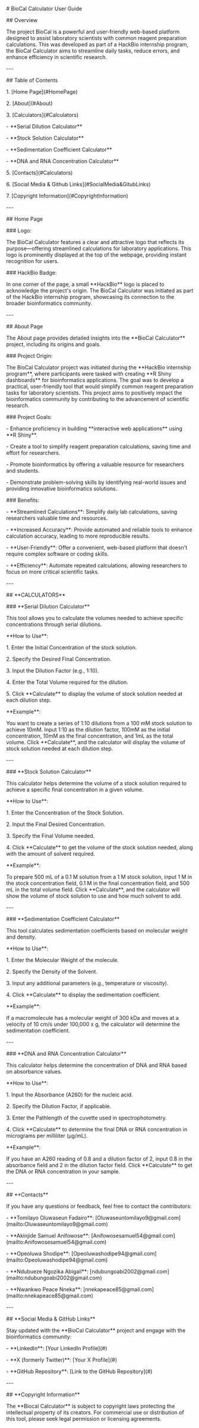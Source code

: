\# BioCal Calculator User Guide

\## Overview

The project BioCal is a powerful and user-friendly web-based platform designed to assist laboratory scientists with common reagent preparation calculations. This was developed as part of a HackBio internship program, the BioCal Calculator aims to streamline daily tasks, reduce errors, and enhance efficiency in scientific research.

\---

\## Table of Contents

1\. \[Home Page]\(#HomePage)

2\. \[About]\(#About)

3\. \[Calculators]\(#Calculators)

\- \*\*Serial Dilution Calculator\*\*

\- \*\*Stock Solution Calculator\*\*

\- \*\*Sedimentation Coefficient Calculator\*\*

\- \*\*DNA and RNA Concentration Calculator\*\*

5\. \[Contacts]\(#Calculators)

6\. \[Social Media & Github Links]\(#SocialMedia\&GitubLinks)

7\. \[Copyright Information]\(#CopyrightInformation) 

\---

\## Home Page

\### Logo:

The BioCal Calculator features a clear and attractive logo that reflects its purpose—offering streamlined calculations for laboratory applications. This logo is prominently displayed at the top of the webpage, providing instant recognition for users.

\### HackBio Badge:

In one corner of the page, a small \*\*HackBio\*\* logo is placed to acknowledge the project's origin. The BioCal Calculator was initiated as part of the HackBio internship program, showcasing its connection to the broader bioinformatics community.

\---

\## About Page

The About page provides detailed insights into the \*\*BioCal Calculator\*\* project, including its origins and goals.

\### Project Origin:

The BioCal Calculator project was initiated during the \*\*HackBio internship program\*\*, where participants were tasked with creating \*\*R Shiny dashboards\*\* for bioinformatics applications. The goal was to develop a practical, user-friendly tool that would simplify common reagent preparation tasks for laboratory scientists. This project aims to positively impact the bioinformatics community by contributing to the advancement of scientific research.

\### Project Goals:

\- Enhance proficiency in building \*\*interactive web applications\*\* using \*\*R Shiny\*\*.

\- Create a tool to simplify reagent preparation calculations, saving time and effort for researchers.

\- Promote bioinformatics by offering a valuable resource for researchers and students.

\- Demonstrate problem-solving skills by identifying real-world issues and providing innovative bioinformatics solutions.

\### Benefits:

\- \*\*Streamlined Calculations\*\*: Simplify daily lab calculations, saving researchers valuable time and resources.

\- \*\*Increased Accuracy\*\*: Provide automated and reliable tools to enhance calculation accuracy, leading to more reproducible results.

\- \*\*User-Friendly\*\*: Offer a convenient, web-based platform that doesn't require complex software or coding skills.

\- \*\*Efficiency\*\*: Automate repeated calculations, allowing researchers to focus on more critical scientific tasks.

\---

\## \*\*CALCULATORS\*\*

\### \*\*Serial Dilution Calculator\*\*

This tool allows you to calculate the volumes needed to achieve specific concentrations through serial dilutions.

\*\*How to Use\*\*:

1\. Enter the Initial Concentration of the stock solution.

2\. Specify the Desired Final Concentration.

3\. Input the Dilution Factor (e.g., 1:10).

4\. Enter the Total Volume required for the dilution.

5\. Click \*\*Calculate\*\* to display the volume of stock solution needed at each dilution step.

\*\*Example\*\*:  

You want to create a series of 1:10 dilutions from a 100 mM stock solution to achieve 10mM. Input 1:10 as the dilution factor, 100mM as the initial concentration, 10mM as the final concentration, and 1mL as the total volume. Click \*\*Calculate\*\*, and the calculator will display the volume of stock solution needed at each dilution step.

\---

\### \*\*Stock Solution Calculator\*\*

This calculator helps determine the volume of a stock solution required to achieve a specific final concentration in a given volume.

\*\*How to Use\*\*:

1\. Enter the Concentration of the Stock Solution.

2\. Input the Final Desired Concentration.

3\. Specify the Final Volume needed.

4\. Click \*\*Calculate\*\* to get the volume of the stock solution needed, along with the amount of solvent required.

\*\*Example\*\*:  

To prepare 500 mL of a 0.1 M solution from a 1 M stock solution, input 1 M in the stock concentration field, 0.1 M in the final concentration field, and 500 mL in the total volume field. Click \*\*Calculate\*\*, and the calculator will show the volume of stock solution to use and how much solvent to add.

\---

\### \*\*Sedimentation Coefficient Calculator\*\*

This tool calculates sedimentation coefficients based on molecular weight and density.

\*\*How to Use\*\*:

1\. Enter the Molecular Weight of the molecule.

2\. Specify the Density of the Solvent.

3\. Input any additional parameters (e.g., temperature or viscosity).

4\. Click \*\*Calculate\*\* to display the sedimentation coefficient.

\*\*Example\*\*:  

If a macromolecule has a molecular weight of 300 kDa and moves at a velocity of 10 cm/s under 100,000 x g, the calculator will determine the sedimentation coefficient.

\---

\### \*\*DNA and RNA Concentration Calculator\*\*

This calculator helps determine the concentration of DNA and RNA based on absorbance values.

\*\*How to Use\*\*:

1\. Input the Absorbance (A260) for the nucleic acid.

2\. Specify the Dilution Factor, if applicable.

3\. Enter the Pathlength of the cuvette used in spectrophotometry.

4\. Click \*\*Calculate\*\* to determine the final DNA or RNA concentration in micrograms per milliliter (µg/mL).

\*\*Example\*\*:  

If you have an A260 reading of 0.8 and a dilution factor of 2, input 0.8 in the absorbance field and 2 in the dilution factor field. Click \*\*Calculate\*\* to get the DNA or RNA concentration in your sample.

\---

\## \*\*Contacts\*\*

If you have any questions or feedback, feel free to contact the contributors:

\- \*\*Tomilayo Oluwaseun Fadairo\*\*: \[Oluwaseuntomilayo9\@gmail.com]\(mailto:Oluwaseuntomilayo9\@gmail.com)

\- \*\*Akinjide Samuel Anifowose\*\*: \[Anifowosesamuel54\@gmail.com]\(mailto:Anifowosesamuel54\@gmail.com)

\- \*\*Opeoluwa Shodipe\*\*: \[Opeoluwashodipe94\@gmail.com]\(mailto:Opeoluwashodipe94\@gmail.com)

\- \*\*Ndubueze Ngozika Abigail\*\*: \[ndubungoabi2002\@gmail.com]\(mailto:ndubungoabi2002\@gmail.com)

\- \*\*Nwankwo Peace Nneka\*\*: \[nnekapeace85\@gmail.com]\(mailto:nnekapeace85\@gmail.com)

\---

\## \*\*Social Media & GitHub Links\*\*

Stay updated with the \*\*BioCal Calculator\*\* project and engage with the bioinformatics community:

\- \*\*LinkedIn\*\*: \[Your LinkedIn Profile]\(#)

\- \*\*X (formerly Twitter)\*\*: \[Your X Profile]\(#)

\- \*\*GitHub Repository\*\*: \[Link to the GitHub Repository]\(#)

\---

\## \*\*Copyright Information\*\*

The \*\*Biocal Calculator\*\* is subject to copyright laws protecting the intellectual property of its creators. For commercial use or distribution of this tool, please seek legal permission or licensing agreements.
